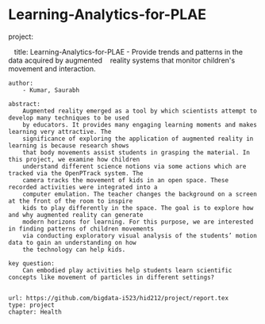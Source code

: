 
# Learning-Analytics-for-PLAE

project:

    title:  Learning-Analytics-for-PLAE - Provide trends and patterns in the data acquired by augmented
    reality systems that monitor children's movement and interaction. 
    
    author:
        - Kumar, Saurabh    
    
    abstract: 
        Augmented reality emerged as a tool by which scientists attempt to develop many techniques to be used
        by educators. It provides many engaging learning moments and makes learning very attractive. The 
        significance of exploring the application of augmented reality in learning is because research shows
        that body movements assist students in grasping the material. In this project, we examine how children
        understand different science notions via some actions which are tracked via the OpenPTrack system. The
        camera tracks the movement of kids in an open space. These recorded activities were integrated into a
        computer emulation. The teacher changes the background on a screen at the front of the room to inspire
        kids to play differently in the space. The goal is to explore how and why augmented reality can generate
        modern horizons for learning. For this purpose, we are interested in finding patterns of children movements
        via conducting exploratory visual analysis of the students’ motion data to gain an understanding on how
        the technology can help kids. 

    key question:
        Can embodied play activities help students learn scientific concepts like movement of particles in different settings?
    
    
    url: https://github.com/bigdata-i523/hid212/project/report.tex
    type: project
    chapter: Health

